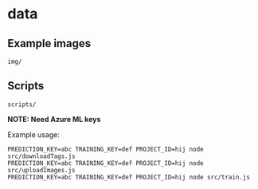 # data

## Example images

`img/`

## Scripts

`scripts/`

**NOTE: Need Azure ML keys**

Example usage:

```
PREDICTION_KEY=abc TRAINING_KEY=def PROJECT_ID=hij node src/downloadTags.js
PREDICTION_KEY=abc TRAINING_KEY=def PROJECT_ID=hij node src/uploadImages.js
PREDICTION_KEY=abc TRAINING_KEY=def PROJECT_ID=hij node src/train.js
```
